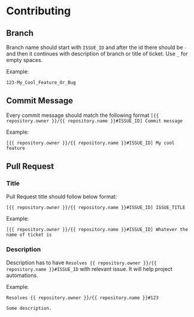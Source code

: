 # Contributing

## Branch

Branch name should start with `ISSUE_ID` and after the id there should be `-` and then it continues with description of branch or title of ticket. Use `_` for empty spaces.

Example:

```
123-My_Cool_Feature_Or_Bug
```

## Commit Message

Every commit message should match the following format `[{{ repository.owner }}/{{ repository.name }}#ISSUE_ID] Commit message`

Example:

```
[{{ repository.owner }}/{{ repository.name }}#ISSUE_ID] My cool feature
```

## Pull Request

### Title

Pull Request title should follow below format:

```
[{{ repository.owner }}/{{ repository.name }}#ISSUE_ID] ISSUE_TITLE
```

Example:

```
[{{ repository.owner }}/{{ repository.name }}#ISSUE_ID] Whatever the name of ticket is
```

### Description

Description has to have `Resolves {{ repository.owner }}/{{ repository.name }}#ISSUE_ID` with relevant issue. It will help project automations.

Example:

```
Resolves {{ repository.owner }}/{{ repository.name }}#123

Some description.
```
